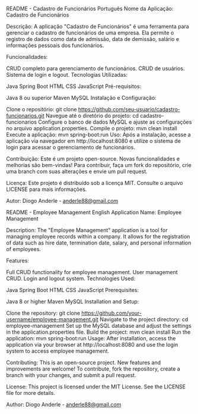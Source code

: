 README - Cadastro de Funcionários
Português
Nome da Aplicação: Cadastro de Funcionários

Descrição:
A aplicação "Cadastro de Funcionários" é uma ferramenta para gerenciar o cadastro de funcionários de uma empresa. Ela permite o registro de dados como data de admissão, data de demissão, salário e informações pessoais dos funcionários.

Funcionalidades:

CRUD completo para gerenciamento de funcionários.
CRUD de usuários.
Sistema de login e logout.
Tecnologias Utilizadas:

Java
Spring Boot
HTML
CSS
JavaScript
Pré-requisitos:

Java 8 ou superior
Maven
MySQL
Instalação e Configuração:

Clone o repositório: git clone https://github.com/seu-usuario/cadastro-funcionarios.git
Navegue até o diretório do projeto: cd cadastro-funcionarios
Configure o banco de dados MySQL e ajuste as configurações no arquivo application.properties.
Compile o projeto: mvn clean install
Execute a aplicação: mvn spring-boot:run
Uso:
Após a instalação, acesse a aplicação via navegador em http://localhost:8080 e utilize o sistema de login para acessar o gerenciamento de funcionários.

Contribuição:
Este é um projeto open-source. Novas funcionalidades e melhorias são bem-vindas! Para contribuir, faça um fork do repositório, crie uma branch com suas alterações e envie um pull request.

Licença:
Este projeto é distribuído sob a licença MIT. Consulte o arquivo LICENSE para mais informações.

Autor:
Diogo Anderle - anderle88@gmail.com

README - Employee Management
English
Application Name: Employee Management

Description:
The "Employee Management" application is a tool for managing employee records within a company. It allows for the registration of data such as hire date, termination date, salary, and personal information of employees.

Features:

Full CRUD functionality for employee management.
User management CRUD.
Login and logout system.
Technologies Used:

Java
Spring Boot
HTML
CSS
JavaScript
Prerequisites:

Java 8 or higher
Maven
MySQL
Installation and Setup:

Clone the repository: git clone https://github.com/your-username/employee-management.git
Navigate to the project directory: cd employee-management
Set up the MySQL database and adjust the settings in the application.properties file.
Build the project: mvn clean install
Run the application: mvn spring-boot:run
Usage:
After installation, access the application via your browser at http://localhost:8080 and use the login system to access employee management.

Contributing:
This is an open-source project. New features and improvements are welcome! To contribute, fork the repository, create a branch with your changes, and submit a pull request.

License:
This project is licensed under the MIT License. See the LICENSE file for more details.

Author:
Diogo Anderle - anderle88@gmail.com
